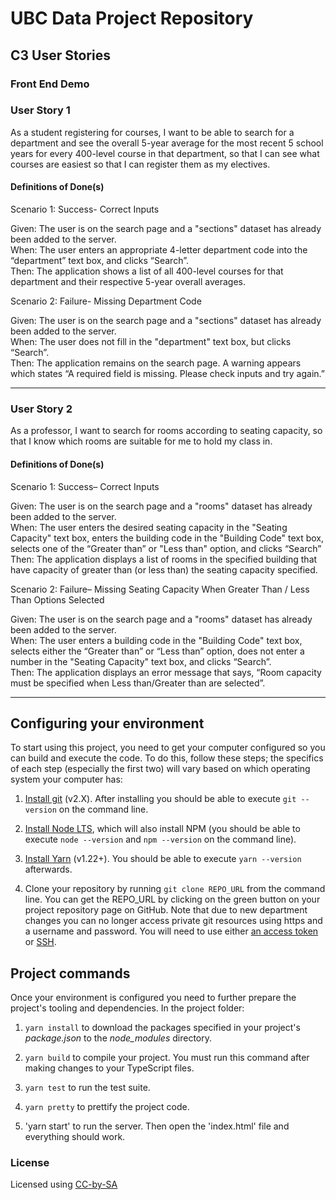 # UBC Data Project Repository


## C3 User Stories

### Front End Demo 


### User Story 1
As a student registering for courses, I want to be able to search for a department and see the overall 5-year average for the most recent 5 school years for every 400-level course in that department, so that I can see what courses are easiest so that I can register them as my electives.


#### Definitions of Done(s)
Scenario 1: Success- Correct Inputs

Given: The user is on the search page and a "sections" dataset has already been added to the server.  
When: The user enters an appropriate 4-letter department code into the “department” text box, and clicks “Search”.  
Then: The application shows a list of all 400-level courses for that department and their respective 5-year overall averages.  

Scenario 2: Failure- Missing Department Code

Given: The user is on the search page and a "sections" dataset has already been added to the server.  
When: The user does not fill in the "department" text box, but clicks “Search”.  
Then: The application remains on the search page. A warning appears which states “A required field is missing. Please check inputs and try again.”  

-------------------------
### User Story 2
As a professor, I want to search for rooms according to seating capacity, so that I know which rooms are suitable for me to hold my class in.

#### Definitions of Done(s)
Scenario 1: Success– Correct Inputs

Given: The user is on the search page and a "rooms" dataset has already been added to the server.  
When: The user enters the desired seating capacity in the "Seating Capacity" text box, enters the building code in the "Building Code" text box, selects one of the “Greater than” or "Less than" option, and clicks “Search”  
Then: The application displays a list of rooms in the specified building that have capacity of greater than (or less than) the seating capacity specified.  

Scenario 2: Failure– Missing Seating Capacity When Greater Than / Less Than Options Selected

Given: The user is on the search page and a "rooms" dataset has already been added to the server.  
When: The user enters a building code in the "Building Code" text box, selects either the “Greater than” or “Less than” option, does not enter a number in the "Seating Capacity" text box, and clicks “Search”.  
Then: The application displays an error message that says, “Room capacity must be specified when Less than/Greater than are selected”.  


----------------------------------------------

## Configuring your environment

To start using this project, you need to get your computer configured so you can build and execute the code.
To do this, follow these steps; the specifics of each step (especially the first two) will vary based on which operating system your computer has:

1. [Install git](https://git-scm.com/downloads) (v2.X). After installing you should be able to execute `git --version` on the command line.

1. [Install Node LTS](https://nodejs.org/en/download/), which will also install NPM (you should be able to execute `node --version` and `npm --version` on the command line).

1. [Install Yarn](https://yarnpkg.com/en/docs/install) (v1.22+). You should be able to execute `yarn --version` afterwards.

1. Clone your repository by running `git clone REPO_URL` from the command line. You can get the REPO_URL by clicking on the green button on your project repository page on GitHub. Note that due to new department changes you can no longer access private git resources using https and a username and password. You will need to use either [an access token](https://help.github.com/en/github/authenticating-to-github/creating-a-personal-access-token-for-the-command-line) or [SSH](https://help.github.com/en/github/authenticating-to-github/adding-a-new-ssh-key-to-your-github-account).

## Project commands

Once your environment is configured you need to further prepare the project's tooling and dependencies.
In the project folder:

1. `yarn install` to download the packages specified in your project's *package.json* to the *node_modules* directory.

1. `yarn build` to compile your project. You must run this command after making changes to your TypeScript files.

1. `yarn test` to run the test suite.

1. `yarn pretty` to prettify the project code.

2. 'yarn start' to run the server. Then open the 'index.html' file and everything should work.

### License

Licensed using [CC-by-SA](https://creativecommons.org/licenses/by-sa/3.0/)

